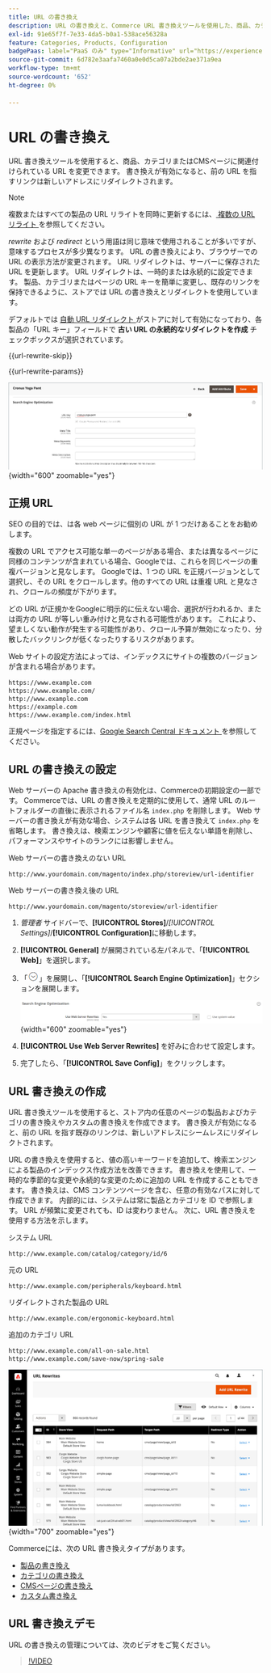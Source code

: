 ```yaml
---
title: URL の書き換え
description: URL の書き換えと、Commerce URL 書き換えツールを使用した、商品、カテゴリまたはCMSページに関連付けられている URL の変更について説明します。
exl-id: 91e65f7f-7e33-4da5-b0a1-538ace56328a
feature: Categories, Products, Configuration
badgePaas: label="PaaS のみ" type="Informative" url="https://experienceleague.adobe.com/ja/docs/commerce/user-guides/product-solutions" tooltip="Adobe Commerce on Cloud プロジェクト（Adobeが管理する PaaS インフラストラクチャ）およびオンプレミスプロジェクトにのみ適用されます。"
source-git-commit: 6d782e3aafa7460a0e0d5ca07a2bde2ae371a9ea
workflow-type: tm+mt
source-wordcount: '652'
ht-degree: 0%

---
```


# URL の書き換え

URL 書き換えツールを使用すると、商品、カテゴリまたはCMSページに関連付けられている URL を変更できます。 書き換えが有効になると、前の URL を指すリンクは新しいアドレスにリダイレクトされます。

>[!NOTE]
>
>複数またはすべての製品の URL リライトを同時に更新するには、[ 複数の URL リライト ](url-rewrite-product.md#multiple-url-rewrites) を参照してください。

_rewrite_ および _redirect_ という用語は同じ意味で使用されることが多いですが、意味するプロセスが多少異なります。 URL の書き換えにより、ブラウザーでの URL の表示方法が変更されます。 URL リダイレクトは、サーバーに保存された URL を更新します。 URL リダイレクトは、一時的または永続的に設定できます。 製品、カテゴリまたはページの URL キーを簡単に変更し、既存のリンクを保持できるように、ストアでは URL の書き換えとリダイレクトを使用しています。

デフォルトでは [ 自動 URL リダイレクト ](url-redirect-product-automatic.md) がストアに対して有効になっており、各製品の「URL キー」フィールドで **古い URL の永続的なリダイレクトを作成** チェックボックスが選択されています。

{{url-rewrite-skip}}

{{url-rewrite-params}}

![ 検索エンジンの最適化 – 永続的な URL リダイレクトの作成 ](./assets/product-search-engine-optimization-create-permanent-redirect.png){width="600" zoomable="yes"}

## 正規 URL

SEO の目的では、は各 web ページに個別の URL が 1 つだけあることをお勧めします。

複数の URL でアクセス可能な単一のページがある場合、または異なるページに同様のコンテンツが含まれている場合、Googleでは、これらを同じページの重複バージョンと見なします。 Googleでは、1 つの URL を正規バージョンとして選択し、その URL をクロールします。他のすべての URL は重複 URL と見なされ、クロールの頻度が下がります。

どの URL が正規かをGoogleに明示的に伝えない場合、選択が行われるか、または両方の URL が等しい重み付けと見なされる可能性があります。 これにより、望ましくない動作が発生する可能性があり、クロール予算が無効になったり、分散したバックリンクが低くなったりするリスクがあります。

Web サイトの設定方法によっては、インデックスにサイトの複数のバージョンが含まれる場合があります。

    https://www.example.com
    https://www.example.com/
    http://www.example.com
    https://example.com
    https://www.example.com/index.html

正規ページを指定するには、[Google Search Central ドキュメント ](https://developers.google.com/search/docs/crawling-indexing/consolidate-duplicate-urls) を参照してください。

## URL の書き換えの設定

Web サーバーの Apache 書き換えの有効化は、Commerceの初期設定の一部です。 Commerceでは、URL の書き換えを定期的に使用して、通常 URL のルートフォルダーの直後に表示されるファイル名 `index.php` を削除します。 Web サーバーの書き換えが有効な場合、システムは各 URL を書き換えて `index.php` を省略します。 書き換えは、検索エンジンや顧客に値を伝えない単語を削除し、パフォーマンスやサイトのランクには影響しません。

Web サーバーの書き換えのない URL

    http://www.yourdomain.com/magento/index.php/storeview/url-identifier

Web サーバーの書き換え後の URL

    http://www.yourdomain.com/magento/storeview/url-identifier

1. _管理者_ サイドバーで、**[!UICONTROL Stores]**/_[!UICONTROL Settings]_/**[!UICONTROL Configuration]**&#x200B;に移動します。

1. **[!UICONTROL General]** が展開されている左パネルで、「**[!UICONTROL Web]**」を選択します。

1. 「![ 展開セレクター ](../assets/icon-display-expand.png)」を展開し、「**[!UICONTROL Search Engine Optimization]**」セクションを展開します。

   ![ 一般設定 – Web 検索エンジンの最適化 ](../configuration-reference/general/assets/web-search-engine-optimization.png){width="600" zoomable="yes"}

1. **[!UICONTROL Use Web Server Rewrites]** を好みに合わせて設定します。

1. 完了したら、「**[!UICONTROL Save Config]**」をクリックします。

## URL 書き換えの作成

URL 書き換えツールを使用すると、ストア内の任意のページの製品およびカテゴリの書き換えやカスタムの書き換えを作成できます。 書き換えが有効になると、前の URL を指す既存のリンクは、新しいアドレスにシームレスにリダイレクトされます。

URL の書き換えを使用すると、値の高いキーワードを追加して、検索エンジンによる製品のインデックス作成方法を改善できます。 書き換えを使用して、一時的な季節的な変更や永続的な変更のために追加の URL を作成することもできます。 書き換えは、CMS コンテンツページを含む、任意の有効なパスに対して作成できます。 内部的には、システムは常に製品とカテゴリを ID で参照します。 URL が頻繁に変更されても、ID は変わりません。 次に、URL 書き換えを使用する方法を示します。

システム URL

    http://www.example.com/catalog/category/id/6

元の URL

    http://www.example.com/peripherals/keyboard.html

リダイレクトされた製品の URL

    http://www.example.com/ergonomic-keyboard.html

追加のカテゴリ URL

    http://www.example.com/all-on-sale.html
    http://www.example.com/save-now/spring-sale

![URL 書き換えグリッド ](./assets/url-rewrites.png){width="700" zoomable="yes"}

Commerceには、次の URL 書き換えタイプがあります。

* [製品の書き換え](url-rewrite-product.md)
* [カテゴリの書き換え](url-rewrite-category.md)
* [CMSページの書き換え](url-rewrite-cms-page.md)
* [カスタム書き換え](url-rewrite-custom.md)

## URL 書き換えデモ

URL の書き換えの管理については、次のビデオをご覧ください。

>[!VIDEO](https://video.tv.adobe.com/v/343751?quality=12&learn=on)

